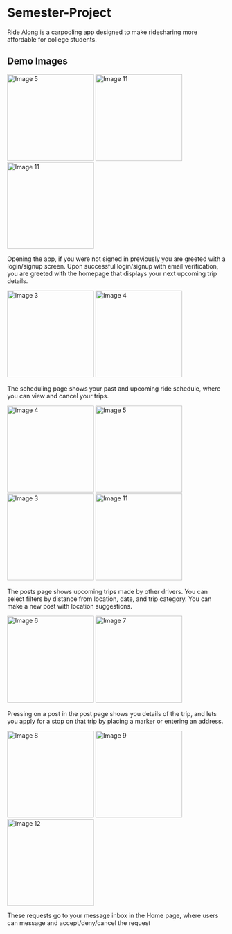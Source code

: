 # Semester-Project

Ride Along is a carpooling app designed to make ridesharing more affordable for college students.

## Demo Images

<p align="left">
  <img src="./images/image5.png" alt="Image 5" width="200">
  <img src="./images/image11.png" alt="Image 11" width="200">
  <img src="./images/image20.png" alt="Image 11" width="200">
</p>

Opening the app, if you were not signed in previously you are greeted with a login/signup screen. Upon successful login/signup with email verification, you are greeted with the homepage that displays your next upcoming trip details.

<p align="left">
  <img src="./images/image12.png" alt="Image 3" width="200">
  <img src="./images/image13.png" alt="Image 4" width="200">
</p>

The scheduling page shows your past and upcoming ride schedule, where you can view and cancel your trips.

<p align="left">
    <img src="./images/image14.png" alt="Image 4" width="200">
  <img src="./images/image15.png" alt="Image 5" width="200">
  <img src="./images/image3.png" alt="Image 3" width="200">
  <img src="./images/image2.png" alt="Image 11" width="200">
</p>

The posts page shows upcoming trips made by other drivers. You can select filters by distance from location, date, and trip category. You can make a new post with location suggestions.

<p align="left">
  <img src="./images/image1.png" alt="Image 6" width="200">
  <img src="./images/image7.png" alt="Image 7" width="200">
</p>

Pressing on a post in the post page shows you details of the trip, and lets you apply for a stop on that trip by placing a marker or entering an address.

<p align="left">
  <img src="./images/image9.png" alt="Image 8" width="200">
  <img src="./images/image8.png" alt="Image 9" width="200">
  <img src="./images/image6.png" alt="Image 12" width="200">
</p>

These requests go to your message inbox in the Home page, where users can message and accept/deny/cancel the request
